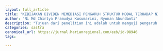 ```yaml
---
layout: full_article
title: "KEBIJAKAN DIVIDEN MEMEDIASI PENGARUH STRUKTUR MODAL TERHADAP NILAI PERUSAHAAN"
author: "Ni Md Chintya Pramudya Kusumarini, Nyoman Abundanti"
description: "Tujuan dari penelitian ini adalah untuk menguji pengaruh struktur modal terhadap nilai perusahaan yang dimediasi oleh kebijakan dividen Penelitian ini dilakukan pada pe"
categories: sastra
canonical_url: https://jurnal.harianregional.com/eeb/id-98946
tags:

---
```


<object data="{ site.url }{ site.baseurl }/pdf/98946.pdf" width="1000" height="1000" type="application/pdf"></object>
